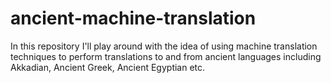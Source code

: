 # ancient-machine-translation
In this repository I'll play around with the idea of using machine translation techniques to perform translations to and from ancient languages including Akkadian, Ancient Greek, Ancient Egyptian etc.
